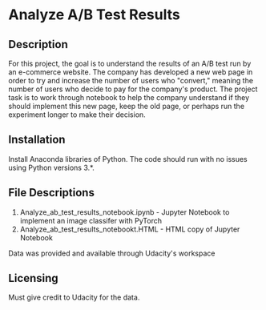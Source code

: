 # Analyze A/B Test Results

## Description
For this project, the goal is to understand the results of an A/B test run by an e-commerce website. The company has developed a new web page in order to try and increase the number of users who "convert," meaning the number of users who decide to pay for the company's product. The project task is to work through notebook to help the company understand if they should implement this new page, keep the old page, or perhaps run the experiment longer to make their decision.

## Installation
Install Anaconda libraries of Python. The code should run with no issues using Python versions 3.*.

## File Descriptions
1. Analyze_ab_test_results_notebook.ipynb - Jupyter Notebook to implement an image classifer with PyTorch
2. Analyze_ab_test_results_notebookt.HTML - HTML copy of Jupyter Notebook

Data was provided and available through Udacity's workspace

## Licensing
Must give credit to Udacity for the data.
